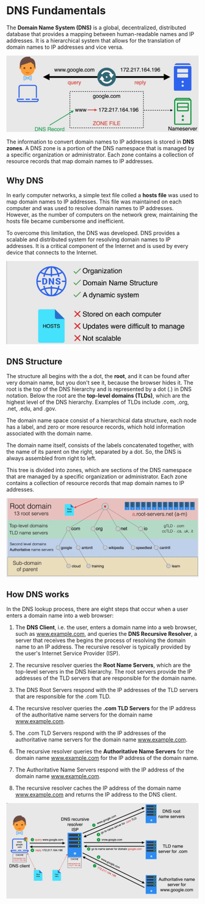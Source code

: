 # DNS Fundamentals

The **Domain Name System (DNS)** is a global, decentralized, distributed database that provides a mapping between human-readable names and IP addresses. It is a hierarchical system that allows for the translation of domain names to IP addresses and vice versa.

![DNS](images/11_DNS_Fundamentals_01.png)

The information to convert domain names to IP addresses is stored in **DNS zones**. A DNS zone is a portion of the DNS namespace that is managed by a specific organization or administrator. Each zone contains a collection of resource records that map domain names to IP addresses.

## Why DNS

In early computer networks, a simple text file colled a **hosts file** was used to map domain names to IP addresses. This file was maintained on each computer and was used to resolve domain names to IP addresses. However, as the number of computers on the network grew, maintaining the hosts file became cumbersome and inefficient.

To overcome this limitation, the DNS was developed. DNS provides a scalable and distributed system for resolving domain names to IP addresses. It is a critical component of the Internet and is used by every device that connects to the Internet.

![DNS](images/11_DNS_Fundamentals_02.png)

## DNS Structure

The structure all begins with the a dot, the **root**, and it can be found after very domain name, but you don't see it, because the browser hides it. The root is the top of the DNS hierarchy and is represented by a dot (.) in DNS notation. Below the root are the **top-level domains (TLDs)**, which are the highest level of the DNS hierarchy. Examples of TLDs include .com, .org, .net, .edu, and .gov.

The domain name space consist of a hierarchical data structure, each node has a label, and zero or more resource records, which hold information associated with the domain name.

The domain name itself, consists of the labels concatenated together, with the name of its parent on the right, separated by a dot. So, the DNS is always assembled from right to left.

This tree is divided into zones, which are sections of the DNS namespace that are managed by a specific organization or administrator. Each zone contains a collection of resource records that map domain names to IP addresses.

![DNS Structure](images/11_DNS_Fundamentals_03.png)

## How DNS works

In the DNS lookup process, there are eight steps that occur when a user enters a domain name into a web browser:

1. The **DNS Client**, i.e. the user, enters a domain name into a web browser, such as www.example.com, and queries the **DNS Recursive Resolver**, a server that receives the begins the process of resolving the domain name to an IP address. The recursive resolver is typically provided by the user's Internet Service Provider (ISP).

2. The recursive resolver queries the **Root Name Servers**, which are the top-level servers in the DNS hierarchy. The root servers provide the IP addresses of the TLD servers that are responsible for the domain name.

3. The DNS Root Servers respond with the IP addresses of the TLD servers that are responsible for the .com TLD.

4. The recursive resolver queries the **.com TLD Servers** for the IP address of the authoritative name servers for the domain name www.example.com.

5. The .com TLD Servers respond with the IP addresses of the authoritative name servers for the domain name www.example.com.

6. The recursive resolver queries the **Authoritative Name Servers** for the domain name www.example.com for the IP address of the domain name.

7. The Authoritative Name Servers respond with the IP address of the domain name www.example.com.

8. The recursive resolver caches the IP address of the domain name www.example.com and returns the IP address to the DNS client.

![DNS Lookup](images/11_DNS_Fundamentals_04.png)